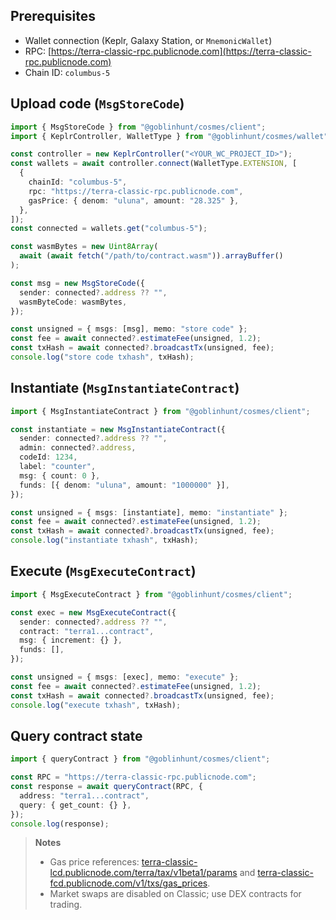 ## Prerequisites

- Wallet connection (Keplr, Galaxy Station, or `MnemonicWallet`)
- RPC: [https://terra-classic-rpc.publicnode.com](https://terra-classic-rpc.publicnode.com)
- Chain ID: `columbus-5`

## Upload code (`MsgStoreCode`)

```ts
import { MsgStoreCode } from "@goblinhunt/cosmes/client";
import { KeplrController, WalletType } from "@goblinhunt/cosmes/wallet";

const controller = new KeplrController("<YOUR_WC_PROJECT_ID>");
const wallets = await controller.connect(WalletType.EXTENSION, [
  {
    chainId: "columbus-5",
    rpc: "https://terra-classic-rpc.publicnode.com",
    gasPrice: { denom: "uluna", amount: "28.325" },
  },
]);
const connected = wallets.get("columbus-5");

const wasmBytes = new Uint8Array(
  await (await fetch("/path/to/contract.wasm")).arrayBuffer()
);

const msg = new MsgStoreCode({
  sender: connected?.address ?? "",
  wasmByteCode: wasmBytes,
});

const unsigned = { msgs: [msg], memo: "store code" };
const fee = await connected?.estimateFee(unsigned, 1.2);
const txHash = await connected?.broadcastTx(unsigned, fee);
console.log("store code txhash", txHash);
```

## Instantiate (`MsgInstantiateContract`)

```ts
import { MsgInstantiateContract } from "@goblinhunt/cosmes/client";

const instantiate = new MsgInstantiateContract({
  sender: connected?.address ?? "",
  admin: connected?.address,
  codeId: 1234,
  label: "counter",
  msg: { count: 0 },
  funds: [{ denom: "uluna", amount: "1000000" }],
});

const unsigned = { msgs: [instantiate], memo: "instantiate" };
const fee = await connected?.estimateFee(unsigned, 1.2);
const txHash = await connected?.broadcastTx(unsigned, fee);
console.log("instantiate txhash", txHash);
```

## Execute (`MsgExecuteContract`)

```ts
import { MsgExecuteContract } from "@goblinhunt/cosmes/client";

const exec = new MsgExecuteContract({
  sender: connected?.address ?? "",
  contract: "terra1...contract",
  msg: { increment: {} },
  funds: [],
});

const unsigned = { msgs: [exec], memo: "execute" };
const fee = await connected?.estimateFee(unsigned, 1.2);
const txHash = await connected?.broadcastTx(unsigned, fee);
console.log("execute txhash", txHash);
```

## Query contract state

```ts
import { queryContract } from "@goblinhunt/cosmes/client";

const RPC = "https://terra-classic-rpc.publicnode.com";
const response = await queryContract(RPC, {
  address: "terra1...contract",
  query: { get_count: {} },
});
console.log(response);
```

> **Notes**
> - Gas price references: [terra-classic-lcd.publicnode.com/terra/tax/v1beta1/params](https://terra-classic-lcd.publicnode.com/terra/tax/v1beta1/params) and [terra-classic-fcd.publicnode.com/v1/txs/gas_prices](https://terra-classic-fcd.publicnode.com/v1/txs/gas_prices).
> - Market swaps are disabled on Classic; use DEX contracts for trading.
